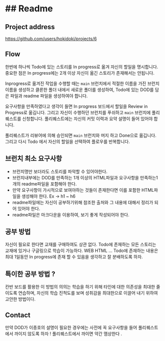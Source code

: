 # ## Readme 

## Project address

https://github.com/users/hokidoki/projects/6

## Flow 

한번에 하나씩 Todo에 있는 스토리를 In progress로 옮겨 자신의 할일을 명시합니다. 
중요한 점은 In progress에는 2개 이상 자신이 옮긴 스토리가 존재해서는 안됩니다. 

Inprogress로 옮겨진 작업을 수행할 때는 `main` 브런치에서 적절한 이름을 가진 브런치 이름을 생성하고 클론한 폴더 내에서 새로운 폴더를 생성하여, Todo에 있는 DOD를 담은 파일과 readme 파일을 생성하여야 합니다. 

요구사항을 만족하였다고 생각이 들면 In progress 보드에서 할일을 Review in Progress로 옮김니다. 그리고 자신이 수행하던 브런치를 푸쉬하고 `main` 브런치에 풀리퀘스트를 신청합니다.  풀리퀘스트에는 자신의 커밋 이력과 요약 설명이 들어 있어야 합니다. 

풀리퀘스트가 리뷰어에 의해 승인되면 `main` 브런치와 머지 하고 Done으로 옮깁니다. 그리고 다시 Todo 에서 자신의 할일을 선택하여 플로우를 반복합니다. 

## 브런치 최소 요구사항 

* 브런치명만 보더라도 스토리를 파악할 수 있어야한다. 
* 브런치내부에는 DOD를 만족하는 1개 이상의 HTML파일과 요구사항을 만족하는1개의 readme파일을 포함해야 한다.
* 만약 요구사항이 가시적으로 보여야하는 것들이 존재한다면 이를 포함한 HTML파일을 생성해야 한다. Ex -> h1 ~ h6
* readme파일에는 자신이 공부하기위해 참조한 출처와 그 내용에 대해서 정리가 되어 있어야 한다.
* readme파일은 마크다운을 이용하여, 보기 좋게 작성되어야 한다. 


## 공부 방법 
자신이 필요로 한다면 교재를 구매하여도 상관 없다. Todo에 존재하는 모든 스토리는 교재에 있거나 구글링으로 학습이 가능하다. WEB HTML … Todo에 존재하는 내용은 최대 1일동안 In progress에 존재 할 수 있음을 생각하고 잘 분배하도록 하자. 

## 특이한 공부 방법 ? 
칸반 보드를 활용한 이 방법의 의의는 학습을 하기 위해 타인에 대한 의존성을 최대한 줄이도록 연습하며, 자신의 학습 진척도를 보며 성취감을 최대한으로 이끌어 내기 위하여 고안한 방법이다. 

## Contact
만약 DOD가 이종호의 설명이 필요한 경우에는 사전에 꼭 요구사항을 들어 풀리퀘스트에서 까이지 않도록 하자 ! 풀리퀘스트에서 까이면 약간 맴상한다 .

